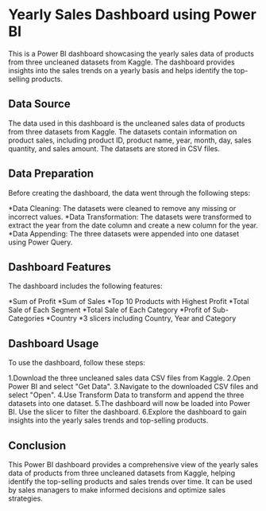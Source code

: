 # Yearly Sales Dashboard using Power BI
This is a Power BI dashboard showcasing the yearly sales data of products from three uncleaned datasets from Kaggle. The dashboard provides insights into the sales trends on a yearly basis and helps identify the top-selling products.

## Data Source
The data used in this dashboard is the uncleaned sales data of products from three datasets from Kaggle. The datasets contain information on product sales, including product ID, product name, year, month, day, sales quantity, and sales amount. The datasets are stored in CSV files.

## Data Preparation
Before creating the dashboard, the data went through the following steps:

*Data Cleaning: The datasets were cleaned to remove any missing or incorrect values.
*Data Transformation: The datasets were transformed to extract the year from the date column and create a new column for the year.
*Data Appending: The three datasets were appended into one dataset using Power Query.

## Dashboard Features
The dashboard includes the following features:

*Sum of Profit
*Sum of Sales
*Top 10 Products with Highest Profit
*Total Sale of Each Segment
*Total Sale of Each Category
*Profit of Sub-Categories
*Country
*3 slicers including Country, Year and Category

## Dashboard Usage
To use the dashboard, follow these steps:

1.Download the three uncleaned sales data CSV files from Kaggle.
2.Open Power BI and select "Get Data".
3.Navigate to the downloaded CSV files and select "Open".
4.Use Transform Data to transform and append the three datasets into one dataset.
5.The dashboard will now be loaded into Power BI. Use the slicer to filter the dashboard.
6.Explore the dashboard to gain insights into the yearly sales trends and top-selling products.

## Conclusion
This Power BI dashboard provides a comprehensive view of the yearly sales data of products from three uncleaned datasets from Kaggle, helping identify the top-selling products and sales trends over time. It can be used by sales managers to make informed decisions and optimize sales strategies.




